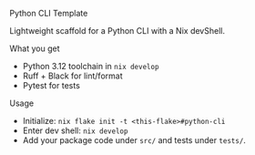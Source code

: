Python CLI Template

Lightweight scaffold for a Python CLI with a Nix devShell.

What you get

- Python 3.12 toolchain in `nix develop`
- Ruff + Black for lint/format
- Pytest for tests

Usage

- Initialize: `nix flake init -t <this-flake>#python-cli`
- Enter dev shell: `nix develop`
- Add your package code under `src/` and tests under `tests/`.

